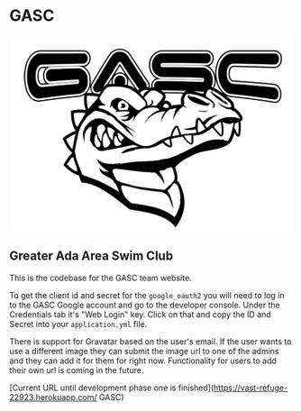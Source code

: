# GASC
![logo](/app/assets/images/gasc_bw_2015.jpg)
## Greater Ada Area Swim Club
This is the codebase for the GASC team website.

To get the client id and secret for the `google_oauth2` you will need to log in to the GASC Google account and go to the developer console. Under the Credentials tab it's "Web Login" key. Click on that and copy the ID and Secret into your `application.yml` file.

There is support for Gravatar based on the user's email. If the user wants to use a different image they can submit the image url to one of the admins and they can add it for them for right now. Functionality for users to add their own url is coming in the future.

[Current URL until development phase one is finished](https://vast-refuge-22923.herokuapp.com/ GASC)
